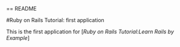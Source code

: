 == README

#Ruby on Rails Tutorial: first application

This is the first application for
[*Ruby on Rails Tutorial:Learn Rails by Example*]